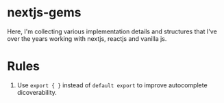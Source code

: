 # nextjs-gems

Here, I'm collecting various implementation details and structures that I've over the years working with nextjs, reactjs and vanilla js.

# Rules

<ol>
  <li>Use <code>export { }</code> instead of <code>default export</code> to improve autocomplete dicoverability.</li>
</ol>

